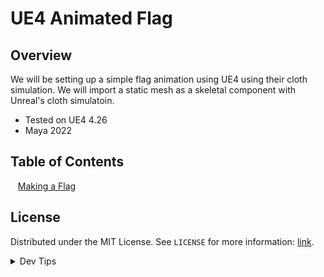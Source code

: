 # UE4 Animated Flag


<!-- OVERVIEW -->
## Overview

We will be setting up a simple flag animation using UE4 using their cloth simulation. We will import a static mesh as a skeletal component with Unreal's cloth simulatoin.
  

* Tested on UE4 4.26
* Maya 2022

<!-- TOC -->
## Table of Contents
<kbd></kbd> &nbsp;&nbsp; [Making a Flag](making-flag/README.md#user-content-making-flag) <br>


<!-- LICENSE -->
## License
Distributed under the MIT License. See `LICENSE` for more information: [link](LICENSE).


</p>
</details>
<details><summary>Dev Tips</summary>
make git m="add commit message"
</details>

